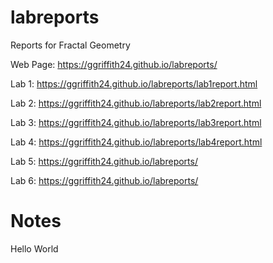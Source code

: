 # labreports
Reports for Fractal Geometry

Web Page: https://ggriffith24.github.io/labreports/

Lab 1: https://ggriffith24.github.io/labreports/lab1report.html

Lab 2: https://ggriffith24.github.io/labreports/lab2report.html

Lab 3: https://ggriffith24.github.io/labreports/lab3report.html

Lab 4: https://ggriffith24.github.io/labreports/lab4report.html

Lab 5: https://ggriffith24.github.io/labreports/

Lab 6: https://ggriffith24.github.io/labreports/

# Notes

Hello World

